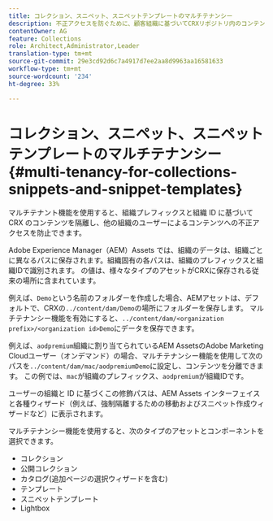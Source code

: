 ```yaml
---
title: コレクション、スニペット、スニペットテンプレートのマルチテナンシー
description: 不正アクセスを防ぐために、顧客組織に基づいてCRXリポジトリ内のコンテンツを分離します。
contentOwner: AG
feature: Collections
role: Architect,Administrator,Leader
translation-type: tm+mt
source-git-commit: 29e3cd92d6c7a4917d7ee2aa8d9963aa16581633
workflow-type: tm+mt
source-wordcount: '234'
ht-degree: 33%

---
```



# コレクション、スニペット、スニペットテンプレートのマルチテナンシー{#multi-tenancy-for-collections-snippets-and-snippet-templates}

マルチテナント機能を使用すると、組織プレフィックスと組織 ID に基づいて CRX のコンテンツを隔離し、他の組織のユーザーによるコンテンツへの不正アクセスを防止できます。

Adobe Experience Manager（AEM）Assets では、組織のデータは、組織ごとに異なるパスに保存されます。組織固有の各パスは、組織のプレフィックスと組織IDで識別されます。
の値は、様々なタイプのアセットがCRXに保存される従来の場所に含まれています。

例えば、`Demo`という名前のフォルダーを作成した場合、AEMアセットは、デフォルトで、CRXの`../content/dam/Demo`の場所にフォルダーを保存します。 マルチテナンシー機能を有効にすると、`../content/dam/<organization prefix>/<organization id>Demo`にデータを保存できます。

例えば、`aodpremium`組織に割り当てられているAEM AssetsのAdobe Marketing Cloudユーザー（オンデマンド）の場合、マルチテナンシー機能を使用して次のパスを`../content/dam/mac/aodpremiumDemo`に設定し、コンテンツを分離できます。 この例では、`mac`が組織のプレフィックス、`aodpremium`が組織IDです。

ユーザーの組織と ID に基づくこの修飾パスは、AEM Assets インターフェイスと各種ウィザード（例えば、強制隔離するための移動およびスニペット作成ウィザードなど）に表示されます。

マルチテナンシー機能を使用すると、次のタイプのアセットとコンポーネントを選択できます。

* コレクション
* 公開コレクション
* カタログ(追加ページの選択ウィザードを含む)
* テンプレート
* スニペットテンプレート
* Lightbox
